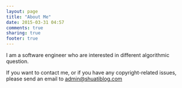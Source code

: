 ```yaml
---
layout: page
title: "About Me"
date: 2015-03-31 04:57
comments: true
sharing: true
footer: true
---
```


I am a software engineer who are interested in different algorithmic question. 

If you want to contact me, or if you have any copyright-related issues, please send an email to admin@shuatiblog.com

